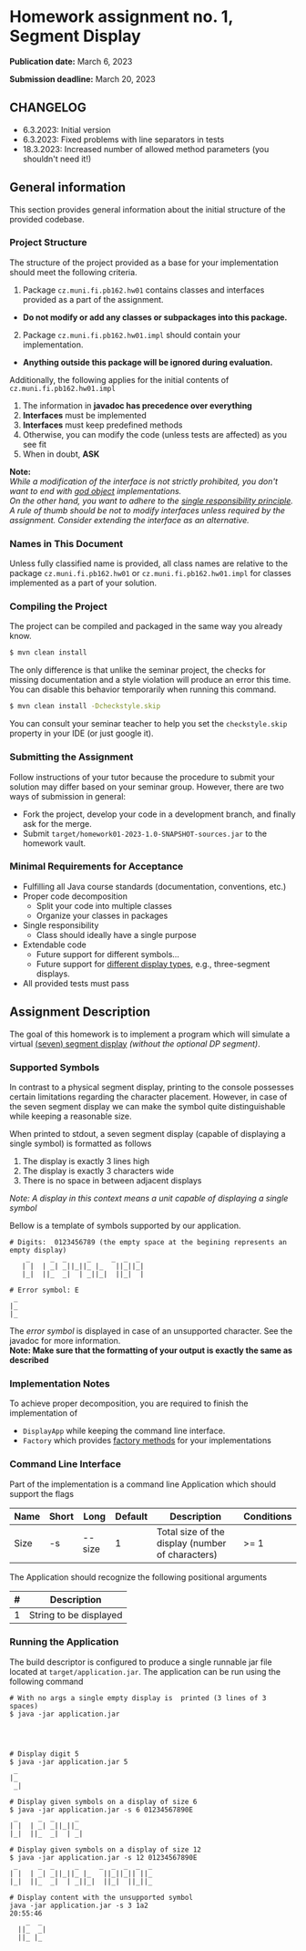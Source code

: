 Homework assignment no. 1, Segment Display
====================================

**Publication date:**  March 6, 2023

**Submission deadline:** March 20, 2023

## CHANGELOG

* 6.3.2023: Initial version
* 6.3.2023: Fixed problems with line separators in tests 
* 18.3.2023: Increased number of allowed method parameters (you shouldn't need it!)

General information
-------------------
This section provides general information about the initial structure of the provided codebase.  

### Project Structure
The structure of the project provided as a base for your implementation should meet the following criteria.

1. Package ```cz.muni.fi.pb162.hw01``` contains classes and interfaces provided as a part of the assignment.
- **Do not modify or add any classes or subpackages into this package.**
2. Package  ```cz.muni.fi.pb162.hw01.impl``` should contain your implementation.
- **Anything outside this package will be ignored during evaluation.**


Additionally, the following applies for the initial contents of ``cz.muni.fi.pb162.hw01.impl``

1) The information in **javadoc has precedence over everything**
2) **Interfaces** must be implemented
3) **Interfaces** must keep predefined methods
4) Otherwise, you can modify the code (unless tests are affected) as you see fit
5) When in doubt, **ASK**

**Note:**  
*While a modification of the interface is not strictly prohibited, you don't want to end with [god object](https://en.wikipedia.org/wiki/God_object) implementations.    
On the other hand, you want to adhere to the [single responsibility principle](https://en.wikipedia.org/wiki/Single-responsibility_principle).  
A rule of thumb should be not to modify interfaces unless required by the assignment. Consider extending the interface as an alternative.*

### Names in This Document
Unless fully classified name is provided, all class names are relative to the package ```cz.muni.fi.pb162.hw01``` or ```cz.muni.fi.pb162.hw01.impl``` for classes implemented as a part of your solution.

### Compiling the Project
The project can be compiled and packaged in the same way you already know.

```bash
$ mvn clean install
```

The only difference is that unlike the seminar project, the checks for missing documentation and a style violation will produce an error this time.
You can disable this behavior temporarily when running this command.

```bash
$ mvn clean install -Dcheckstyle.skip
```

You can consult your seminar teacher to help you set the ```checkstyle.skip``` property in your IDE (or just google it).

### Submitting the Assignment
Follow instructions of your tutor because the procedure to submit your solution may differ based on your seminar group. However, there are two ways of submission in general:
* Fork the project, develop your code in a development branch, and finally ask for the merge.
* Submit ```target/homework01-2023-1.0-SNAPSHOT-sources.jar``` to the homework vault.

### Minimal Requirements for Acceptance
- Fulfilling all Java course standards (documentation, conventions, etc.)
- Proper code decomposition
  - Split your code into multiple classes
  - Organize your classes in packages
- Single responsibility
  - Class should ideally have a single purpose
- Extendable code
  - Future support for different symbols...
  - Future support for [different display types](https://en.wikiversity.org/wiki/Segment_display), e.g., three-segment displays.
- All provided tests must pass


Assignment Description
-------------
The goal of this homework is to implement a program which will simulate a virtual
[(seven) segment display](https://en.wikipedia.org/wiki/Seven-segment_display) *(without the optional DP segment)*.


### Supported Symbols
In contrast to a physical segment display, printing to the console possesses certain limitations regarding the character placement.
However, in case of the seven segment display we can make the symbol quite distinguishable while keeping a reasonable size.

When printed to stdout, a seven segment display (capable of displaying a single symbol) is formatted as follows

1) The display is exactly 3 lines high 
2) The display is exactly 3 characters wide 
3) There is no space in between adjacent displays 

*Note: A display in this context means a unit capable of displaying a single symbol*


Bellow is a template of symbols supported by our application. 

```
# Digits:  0123456789 (the empty space at the begining represents an empty display) 
    _     _  _     _     _  _  _ 
   | |  | _| _||_||_ |_   ||_||_|
   |_|  ||_  _|  | _||_|  ||_|  |

# Error symbol: E
 _ 
|_ 
|_ 
```

The *error symbol* is displayed in case of an unsupported character. See the javadoc for more information.  
**Note: Make sure that the formatting of your output is exactly the same as described**

### Implementation Notes
To achieve proper decomposition, you are required to finish the implementation of

- `DisplayApp` while keeping the command line interface.
- `Factory` which provides [factory methods](https://en.wikipedia.org/wiki/Factory_method_pattern) for your implementations

### Command Line Interface
Part of the implementation is a command line Application which should support the flags

| Name         | Short | Long      | Default | Description                                      | Conditions        |
|--------------|-------|-----------|---------|--------------------------------------------------|-------------------|
| Size         | -s    | --size    | 1       | Total size of the display (number of characters) | \>= 1             |

The Application should recognize the following positional arguments

| #   | Description            |
|-----|------------------------|
| 1   | String to be displayed |


### Running the Application
The build descriptor is configured to produce a single runnable jar file located at `target/application.jar`. The application can be run using the following command

```
# With no args a single empty display is  printed (3 lines of 3 spaces)
$ java -jar application.jar
   
   
   

# Display digit 5
$ java -jar application.jar 5
 _
|_
 _|

# Display given symbols on a display of size 6
$ java -jar application.jar -s 6 01234567890E
 _     _  _     _
| |  | _| _||_||_
|_|  ||_  _|  | _|

# Display given symbols on a display of size 12
$ java -jar application.jar -s 12 01234567890E
 _     _  _     _     _  _  _  _  _
| |  | _| _||_||_ |_   ||_||_|| ||_
|_|  ||_  _|  | _||_|  ||_|  ||_||_

# Display content with the unsupported symbol
java -jar application.jar -s 3 1a2                                                                          20:55:46
    _  _
  ||_  _|
  ||_ |_
```

